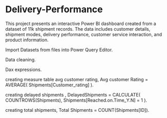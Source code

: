 # Delivery-Performance
This project presents an interactive Power BI dashboard created from a dataset of 11k shipment records. The data includes customer details, shipment modes, delivery performance, customer service interaction, and product information.

Import Datasets from files into Power Query Editor.

Data cleaning.

Dax expressions.

creating measure table avg customer rating,  Avg customer Rating = 
AVERAGE(
Shipments[Customer_rating]
).

creating delayed shipments , DelayedShipments = 
CALCULATE(
    COUNTROWS(Shipments),
    Shipments[Reached.on.Time_Y.N] = 1
).

creating total shipments, Total Shipments = COUNT(Shipments[ID]).

